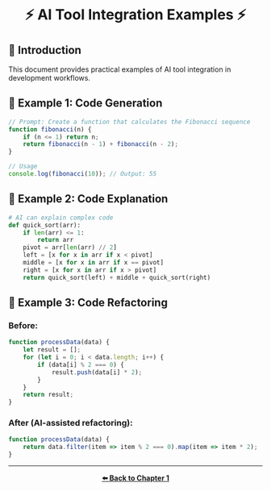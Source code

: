 <div align="center">

# ⚡ AI Tool Integration Examples ⚡

</div>

## 🔷 Introduction

This document provides practical examples of AI tool integration in development workflows.

## 🔷 Example 1: Code Generation

```javascript
// Prompt: Create a function that calculates the Fibonacci sequence
function fibonacci(n) {
    if (n <= 1) return n;
    return fibonacci(n - 1) + fibonacci(n - 2);
}

// Usage
console.log(fibonacci(10)); // Output: 55
```

## 🔷 Example 2: Code Explanation

```python
# AI can explain complex code
def quick_sort(arr):
    if len(arr) <= 1:
        return arr
    pivot = arr[len(arr) // 2]
    left = [x for x in arr if x < pivot]
    middle = [x for x in arr if x == pivot]
    right = [x for x in arr if x > pivot]
    return quick_sort(left) + middle + quick_sort(right)
```

## 🔷 Example 3: Code Refactoring

### Before:
```javascript
function processData(data) {
    let result = [];
    for (let i = 0; i < data.length; i++) {
        if (data[i] % 2 === 0) {
            result.push(data[i] * 2);
        }
    }
    return result;
}
```

### After (AI-assisted refactoring):
```javascript
function processData(data) {
    return data.filter(item => item % 2 === 0).map(item => item * 2);
}
```

---

<div align="center">

**[⬅️ Back to Chapter 1](./README.md)**

</div>
